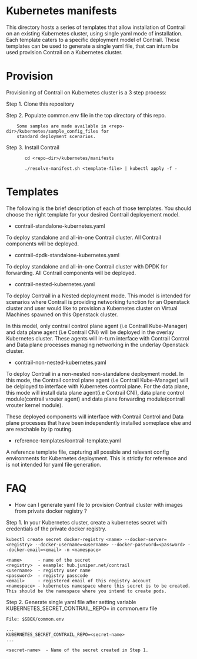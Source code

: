 # Kubernetes manifests

This directory hosts a series of templates that allow installation of Contrail
on an existing Kubernetes cluster, using single yaml mode of installation.
Each template caters to a specific deployment model of Contrail.
These templates can be used to generate a single yaml file, that can inturn be
used provision Contrail on a Kubernetes cluster.

# Provision

Provisioning of Contrail on Kubernetes cluster is a 3 step process:

Step 1. Clone this repository

Step 2. Populate common.env file in the top directory of this repo.

        Some samples are made available in <repo-dir>/kubernetes/sample_config_files for
        standard deployment scenarios.

Step 3. Install Contrail
```
       cd <repo-dir>/kubernetes/manifests

       ./resolve-manifest.sh <template-file> | kubectl apply -f -
```

# Templates

The following is the brief description of each of those templates.
You should choose the right template for your desired Contrail deployement model.

* contrail-standalone-kubernetes.yaml

To deploy standalone and all-in-one Contrail cluster. All Contrail components will be deployed.

* contrail-dpdk-standalone-kubernetes.yaml

To deploy standalone and all-in-one Contrail cluster with DPDK for forwarding.
All Contrail components will be deployed.

* contrail-nested-kubernetes.yaml

To deploy Contrail in a Nested deployment mode. This model is intended for scenarios where
Contrail is providing networking function for an Openstack cluster and user would like to
provision a Kubernetes cluster on Virtual Machines spawned on this Openstack cluster.

In this model, only contrail control plane agent (i.e Contrail Kube-Manager) and data plane
agent (i.e Contrail CNI) will be deployed in the overlay Kubernetes cluster.
These agents will in-turn interface with Contrail Control and Data plane processes
managing networking in the underlay Openstack cluster.

* contrail-non-nested-kubernetes.yaml

To deploy Contrail in a non-nested non-standalone deployment model. In this mode, the Contrail control
plane agent (i.e Contrail Kube-Manager) will be delployed to interface with Kubernetes control plane.
For the data plane, this mode will install data plane agent(i.e Contrail CNI), data plane control
module(contrail vrouter agent) and data plane forwarding module(contrail vrouter kernel module).

These deployed components will interface with Contrail Control and Data plane processes that have been
independently installed someplace else and are reachable by ip routing.


* reference-templates/contrail-template.yaml

A reference template file, capturing all possible and relevant config environments for Kubernetes
deployment. This is strictly for reference and is not intended for yaml file generation.

# FAQ

* How can I generate yaml file to provision Contrail cluster with images from private docker registry ?

Step 1. In your Kubernetes cluster, create a kubernetes secret with credentials of the private docker registry.

```
kubectl create secret docker-registry <name> --docker-server=<registry> --docker-username=<username> --docker-password=<password> --docker-email=<email> -n <namespace>

<name>      - name of the secret
<registry>  - example: hub.juniper.net/contrail
<username>  - registry user name
<password>  - registry passcode
<email>     - registered email of this registry account
<namespace> - kubernetes namespace where this secret is to be created. This should be the namespace where you intend to create pods.

```

Step 2. Generate single yaml file after setting variable KUBERNETES_SECRET_CONTRAIL_REPO=<secret-name> in common.env file

```
File: $SBOX/common.env

...
KUBERNETES_SECRET_CONTRAIL_REPO=<secret-name>
...

<secret-name>  - Name of the secret created in Step 1.
```

